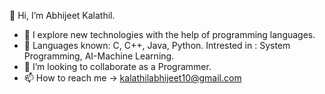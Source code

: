  👋 Hi, I’m Abhijeet Kalathil.
- 👀 I explore new technologies with the help of programming languages.
- 🌱 Languages known: C, C++, Java, Python. Intrested in : System Programming, AI-Machine Learning.
- 💞️ I’m looking to collaborate as a Programmer.
- 📫 How to reach me -> kalathilabhijeet10@gmail.com
